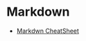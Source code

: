 # Markdown

* [Markdwn CheatSheet](https://github.com/adam-p/markdown-here/wiki/Markdown-Cheatsheet)
